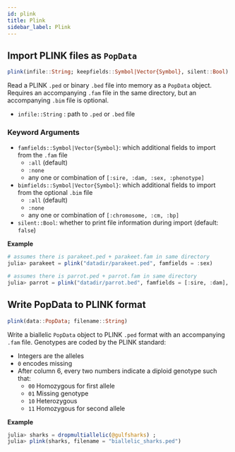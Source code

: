 ```yaml
---
id: plink
title: Plink
sidebar_label: Plink
---
```


## Import PLINK files as `PopData`
```julia
plink(infile::String; keepfields::Symbol|Vector{Symbol}, silent::Bool)
```
Read a PLINK `.ped` or binary `.bed` file into memory as a `PopData` object.
Requires an accompanying `.fam` file in the same directory, but an accompanying `.bim` file is optional.

- `infile::String` : path to `.ped` or `.bed` file

### Keyword Arguments
- `famfields::Symbol|Vector{Symbol}`: which additional fields to import from the `.fam` file
    - `:all` (default)
    - `:none`
    - any one or combination of `[:sire, :dam, :sex, :phenotype]`
- `bimfields::Symbol|Vector{Symbol}`: which additional fields to import from the optional `.bim` file
    - `:all` (default)
    - `:none`
    - any one or combination of `[:chromosome, :cm, :bp]`
- `silent::Bool`: whether to print file information during import (default: `false`)

**Example**

```julia
# assumes there is parakeet.ped + parakeet.fam in same directory
julia> parakeet = plink("datadir/parakeet.ped", famfields = :sex)

# assumes there is parrot.ped + parrot.fam in same directory
julia> parrot = plink("datadir/parrot.bed", famfields = [:sire, :dam], bimfields = :chromosome)
```

## Write PopData to PLINK format
```julia
plink(data::PopData; filename::String)
```
Write a biallelic `PopData` object to PLINK `.ped` format with an accompanying
`.fam` file. Genotypes are coded by the PLINK standard:
- Integers are the alleles
- `0` encodes missing
- After column 6, every two numbers indicate a diploid genotype such that:
    - `00` Homozygous for first allele
    - `01` Missing genotype
    - `10` Heterozygous
    - `11` Homozygous for second allele

**Example**

```julia
julia> sharks = dropmultiallelic(@gulfsharks) ;
julia> plink(sharks, filename = "biallelic_sharks.ped")
```
